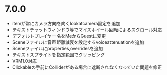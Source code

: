 # 7.0.0
- itemが常にカメラ方向を向くlookatcamera設定を追加
- テキストチャットウィンドウ等でマイスホイール回転によるスクロール対応
- デフォルトプレイヤー名をMeからGuestに変更
- Sceneファイルに音声距離減衰を設定するvoiceattenuationを追加
- Sceneファイルにproperties,overridesを追加
- テキストスプライトを指定範囲でクリッピング
- VRM1.0対応
- Clickableの手前にColliderがある場合に遮断されなくなっていた問題を修正